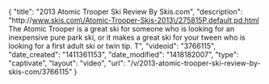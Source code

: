 {
    "title": "2013 Atomic Trooper Ski Review By Skis.com",
    "description": "http:\/\/www.skis.com\/Atomic-Trooper-Skis-2013\/275815P,default,pd.html  The Atomic Trooper is a great ski for someone who is looking for an inexpensive pure park ski, or it makes a great ski for your tween who is looking for a first adult ski or twin tip. T",
    "videoid": "3766115",
    "date_created": "1411361153",
    "date_modified": "1418182007",
    "type": "captivate",
    "layout": "video",
    "url": "\/v\/2013-atomic-trooper-ski-review-by-skis-com\/3766115"
}